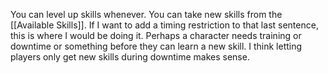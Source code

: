 You can level up skills whenever. You can take new skills from the [[Available Skills]]. If I want to add a timing restriction to that last sentence, this is where I would be doing it. Perhaps a character needs training or downtime or something before they can learn a new skill. I think letting players only get new skills during downtime makes sense.